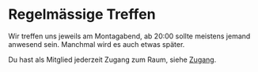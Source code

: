 # Regelmässige Treffen

Wir treffen uns jeweils am Montagabend, ab 20:00 sollte meistens jemand
anwesend sein. Manchmal wird es auch etwas später.

Du hast als Mitglied jederzeit Zugang zum Raum, siehe
[Zugang](../raumnutzung/zugang.md).
